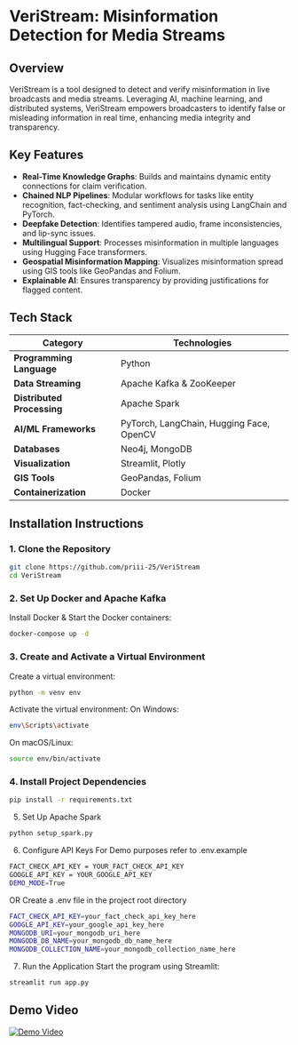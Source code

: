 # **VeriStream: Misinformation Detection for Media Streams**
## **Overview**
VeriStream is a tool designed to detect and verify misinformation in live broadcasts and media streams. Leveraging AI, machine learning, and distributed systems, VeriStream empowers broadcasters to identify false or misleading information in real time, enhancing media integrity and transparency.

## **Key Features**
- **Real-Time Knowledge Graphs**: Builds and maintains dynamic entity connections for claim verification.
- **Chained NLP Pipelines**: Modular workflows for tasks like entity recognition, fact-checking, and sentiment analysis using LangChain and PyTorch.
- **Deepfake Detection**: Identifies tampered audio, frame inconsistencies, and lip-sync issues.
- **Multilingual Support**: Processes misinformation in multiple languages using Hugging Face transformers.
- **Geospatial Misinformation Mapping**: Visualizes misinformation spread using GIS tools like GeoPandas and Folium.
- **Explainable AI**: Ensures transparency by providing justifications for flagged content.

## **Tech Stack**

| **Category**             | **Technologies**                       |
|---------------------------|-----------------------------------------------|
| **Programming Language**  | Python                                        |
| **Data Streaming**        | Apache Kafka & ZooKeeper                      |
| **Distributed Processing**| Apache Spark                                  |
| **AI/ML Frameworks**      | PyTorch, LangChain, Hugging Face, OpenCV      |
| **Databases**             | Neo4j, MongoDB                                |
| **Visualization**         | Streamlit, Plotly                             |
| **GIS Tools**             | GeoPandas, Folium                             |
| **Containerization**      | Docker                                        |


## **Installation Instructions**

### **1. Clone the Repository**
```bash
git clone https://github.com/priii-25/VeriStream
cd VeriStream
```
### **2. Set Up Docker and Apache Kafka**
Install Docker & Start the Docker containers:
```bash
docker-compose up -d
```
### **3. Create and Activate a Virtual Environment**
Create a virtual environment:
```bash
python -m venv env
```
Activate the virtual environment:
On Windows:
```bash
env\Scripts\activate
```
On macOS/Linux:
```bash
source env/bin/activate
```
### **4. Install Project Dependencies**
```bash
pip install -r requirements.txt
```
5. Set Up Apache Spark
```bash
python setup_spark.py
```
6. Configure API Keys
For Demo purposes refer to .env.example
```bash
FACT_CHECK_API_KEY = YOUR_FACT_CHECK_API_KEY
GOOGLE_API_KEY = YOUR_GOOGLE_API_KEY
DEMO_MODE=True
```
OR
Create a .env file in the project root directory
```bash
FACT_CHECK_API_KEY=your_fact_check_api_key_here
GOOGLE_API_KEY=your_google_api_key_here
MONGODB_URI=your_mongodb_uri_here
MONGODB_DB_NAME=your_mongodb_db_name_here
MONGODB_COLLECTION_NAME=your_mongodb_collection_name_here
```

7. Run the Application
Start the program using Streamlit:
```bash
streamlit run app.py
```


## Demo Video

[![Demo Video](https://img.youtube.com/vi/EfvakYHF7-M/0.jpg)](https://youtu.be/EfvakYHF7-M)

